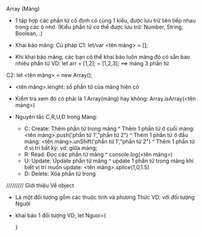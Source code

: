 Array (Mảng)
- 1 tập hợp các phần tử cố định có cùng 1 kiểu, được lưu trữ liên tiếp nhau trong các ô nhớ. (Kiểu phần tử có thể được lưu trữ: Number, String, Boolean,..)

- Khai báo mảng: Cú pháp
C1: 
let/var <tên mảng> = [];
 + Khi khai báo mảng, các bạn có thể khai báo luôn mảng đó có sẵn bao nhiêu phần tử
    VD: let arr = [1,2];
                = [1,2,3]; ==> mảng 3 phần tử

C2: let <tên mảng> = new Array();



+ <tên mảng>.lenght: số phần tử của mảng hiện có
+ Kiểm tra xem đó có phải là 1 Array(mảng) hay không: Array.isArray(<tên mảng>)

+ Nguyên tắc C,R,U,D trong Mảng:
    * C: Create: Thêm phần tử trong mảng
        ^ Thêm 1 phần tử ở cuối mảng: <tên mảng>.push('phần tử 1',"phần tử 2")
        ^ Thêm 1 phần tử ở đầu mảng: <tên mảng>.unShift('phần tử 1',"phần tử 2")
        ^ Thêm 1 phần tử ở vị trí bất kỳ: vd: giữa mảng; 
    * R: Read: Đọc các phần tử mảng
        ^ console.log(<tên mảng>)
    * U: Update: Update phần tử mảng
        ^ update 1 phần tử trong mảng khi biết vị trí muốn update: <tên mảng>.splice(1,0,1.5)
    * D: Delete: Xóa phần tử trong

///////// Giới thiệu Về object
- Là một đối tượng gồm các thuộc tính và phương Thức
VD: với đối tượng Người
+ khai báo 1 đối tượng
    VD;
    let Nguoi={
        
    }

